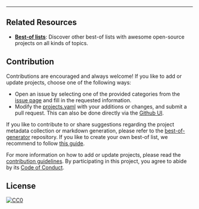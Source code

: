 
---

## Related Resources

- [**Best-of lists**](https://best-of.org): Discover other best-of lists with awesome open-source projects on all kinds of topics.

## Contribution

Contributions are encouraged and always welcome! If you like to add or update projects, choose one of the following ways:

- Open an issue by selecting one of the provided categories from the [issue page](https://github.com/weanalyze/best-of-workcell/issues/new/choose) and fill in the requested information.
- Modify the [projects.yaml](https://github.com/weanalyze/best-of-workcell/blob/main/projects.yaml) with your additions or changes, and submit a pull request. This can also be done directly via the [Github UI](https://github.com/weanalyze/best-of-workcell/edit/main/projects.yaml).

If you like to contribute to or share suggestions regarding the project metadata collection or markdown generation, please refer to the [best-of-generator](https://github.com/best-of-lists/best-of-generator) repository. If you like to create your own best-of list, we recommend to follow [this guide](https://github.com/best-of-lists/best-of/blob/main/create-best-of-list.md).

For more information on how to add or update projects, please read the [contribution guidelines](https://github.com/weanalyze/best-of-workcell/blob/main/CONTRIBUTING.md). By participating in this project, you agree to abide by its [Code of Conduct](https://github.com/weanalyze/best-of-workcell/blob/main/.github/CODE_OF_CONDUCT.md).

## License

[![CC0](https://mirrors.creativecommons.org/presskit/buttons/88x31/svg/by-sa.svg)](https://creativecommons.org/licenses/by-sa/4.0/)
